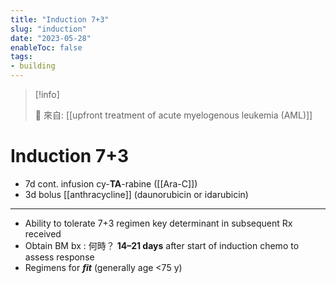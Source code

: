 ```yaml
---
title: "Induction 7+3"
slug: "induction"
date: "2023-05-28"
enableToc: false
tags:
- building
---
```


> [!info]
>
> 🌱 來自: [[upfront treatment of acute myelogenous leukemia (AML)]]

# Induction 7+3

* 7d cont. infusion cy-**TA**-rabine ([[Ara-C]])
* 3d bolus [[anthracycline]] (daunorubicin or idarubicin)


---

* Ability to tolerate 7+3 regimen key determinant in subsequent Rx received
* Obtain BM bx : 何時？
	**14–21 days** after start of induction chemo to assess response
* Regimens for **_fit_** (generally age <75 y)
